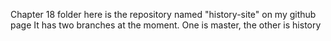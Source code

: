 Chapter 18 folder here is the repository named "history-site" on my github page
It has two branches at the moment. One is master, the other is history
